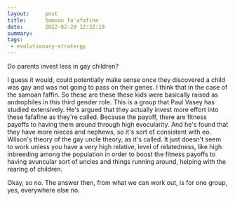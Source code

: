 ```yaml
---
layout:     post
title:      Samoan fa'afafine
date:       2022-02-20 12:32:18
summary:    
tags:
 - evolutionary-stratergy
---
```


Do parents invest less in gay children? 

I guess it would, could potentially make sense once they discovered a child was gay and was not going to pass on their genes. I think that in the case of the samoan faffin. So these are these these kids were basically raised as androphiles in this third gender role. This is a group that Paul Vasey has studied extensively. He's argued that they actually invest more effort into these fafafine as they're called. Because the payoff, there are fitness payoffs to having them around through high evocularity. And he's found that they have more nieces and nephews, so it's sort of consistent with eo. Wilson's theory of the gay uncle theory, as it's called. It just doesn't seem to work unless you have a very high relative, level of relatedness, like high inbreeding among the population in order to boost the fitness payoffs to having avuncular sort of uncles and things running around, helping with the rearing of children. 

Okay, so no. The answer then, from what we can work out, is for one group, yes, everywhere else no.